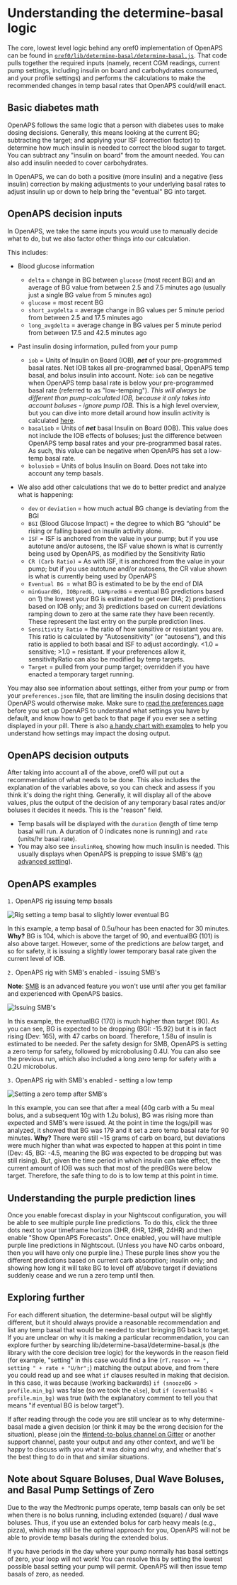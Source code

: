# Understanding the determine-basal logic

The core, lowest level logic behind any oref0 implementation of OpenAPS can be found in [`oref0/lib/determine-basal/determine-basal.js`](https://github.com/openaps/oref0/blob/master/lib/determine-basal/determine-basal.js). That code pulls together the required inputs (namely, recent CGM readings, current pump settings, including insulin on board and carbohydrates consumed, and your profile settings) and performs the calculations to make the recommended changes in temp basal rates that OpenAPS could/will enact. 

## Basic diabetes math

OpenAPS follows the same logic that a person with diabetes uses to make dosing decisions. Generally, this means looking at the current BG; subtracting the target; and applying your ISF (correction factor) to determine how much insulin is needed to correct the blood sugar to target. You can subtract any "insulin on board" from the amount needed. You can also add insulin needed to cover carbohydrates.

In OpenAPS, we can do both a positive (more insulin) and a negative (less insulin) correction by making adjustments to your underlying basal rates to adjust insulin up or down to help bring the "eventual" BG into target. 

## OpenAPS decision inputs

In OpenAPS, we take the same inputs you would use to manually decide what to do, but we also factor other things into our calculation.

This includes:

* Blood glucose information
  * `delta` = change in BG between `glucose` (most recent BG) and an average of BG value from between 2.5 and 7.5 minutes ago (usually just a single BG value from 5 minutes ago)
  * `glucose` = most recent BG
  * `short_avgdelta` = average change in BG values per 5 minute period from between 2.5 and 17.5 minutes ago 
  * `long_avgdelta` = average change in BG values per 5 minute period from between 17.5 and 42.5 minutes ago 
* Past insulin dosing information, pulled from your pump
  * `iob` = Units of Insulin on Board (IOB), ***net*** of your pre-programmed basal rates. Net IOB takes all pre-programmed basal, OpenAPS temp basal, and bolus insulin into account. Note: `iob` can be negative when OpenAPS temp basal rate is below your pre-programmed basal rate (referred to as "low-temping"). *This will always be different than pump-calculated IOB, because it only takes into account boluses - ignore pump IOB.* This is a high level overview, but you can dive into more detail around how insulin activity is calculated [here](http://openaps.readthedocs.io/en/latest/docs/While%20You%20Wait%20For%20Gear/understanding-insulin-on-board-calculations.html).
  * `basaliob` = Units of ***net*** basal Insulin on Board (IOB). This value does not include the IOB effects of boluses; just the difference between OpenAPS temp basal rates and your pre-programmed basal rates. As such, this value can be negative when OpenAPS has set a low-temp basal rate. 
  * `bolusiob` = Units of bolus Insulin on Board. Does not take into account any temp basals.

* We also add other calculations that we do to better predict and analyze what is happening:
  * `dev` or `deviation` = how much actual BG change is deviating from the BGI 
  * `BGI` (Blood Glucose Impact) = the degree to which BG “should” be rising or falling based on insulin activity alone. 
  * `ISF` = ISF is anchored from the value in your pump; but if you use autotune and/or autosens, the ISF value shown is what is currently being used by OpenAPS, as modified by the Sensitivity Ratio
  * `CR (Carb Ratio)` = As with ISF, it is anchored from the value in your pump; but if you use autotune and/or autosens, the CR value shown is what is currently being used by OpenAPS
  * `Eventual BG `= what BG is estimated to be by the end of DIA
  * `minGuardBG, IOBpredG, UAMpredBG` = eventual BG predictions based on 1) the lowest your BG is estimated to get over DIA; 2) predictions based on IOB only; and 3) predictions based on current deviations ramping down to zero at the same rate they have been recently. These represent the last entry on the purple prediction lines.
  * `Sensitivity Ratio` = the ratio of how sensitive or resistant you are. This ratio is calculated by "Autosensitivity" (or "autosens"), and this ratio is applied to both basal and ISF to adjust accordingly. <1.0 = sensitive; >1.0 = resistant.  If your preferences allow it, sensitivityRatio can also be modified by temp targets.
  * `Target` = pulled from your pump target; overridden if you have enacted a temporary target running.
  
You may also see information about settings, either from your pump or from your `preferences.json` file, that are limiting the insulin dosing decisions that OpenAPS would otherwise make. Make sure to [read the preferences page](http://openaps.readthedocs.io/en/latest/docs/While%20You%20Wait%20For%20Gear/preferences-and-safety-settings.html) before you set up OpenAPS to understand what settings you have by default, and know how to get back to that page if you ever see a setting displayed in your pill. There is also [a handy chart with examples](http://openaps.readthedocs.io/en/latest/docs/While%20You%20Wait%20For%20Gear/preferences-and-safety-settings.html#a-few-examples) to help you understand how settings may impact the dosing output.

## OpenAPS decision outputs

After taking into account all of the above, oref0 will put out a recommendation of what needs to be done. This also includes the explanation of the variables above, so you can check and assess if you think it's doing the right thing. Generally, it will display all of the above values, plus the output of the decision of any temporary basal rates and/or boluses it decides it needs. This is the "reason" field.

* Temp basals will be displayed with the `duration` (length of time temp basal will run. A duration of 0 indicates none is running) and `rate` (units/hr basal rate).
* You may also see `insulinReq`, showing how much insulin is needed. This usually displays when OpenAPS is prepping to issue SMB's ([an advanced setting](http://openaps.readthedocs.io/en/latest/docs/Customize-Iterate/oref1.html)).
  
## OpenAPS examples

`1.` OpenAPS rig issuing temp basals

![Rig setting a temp basal to slightly lower eventual BG](../Images/pill_example_temp_basal.png)

In this example, a temp basal of 0.5u/hour has been enacted for 30 minutes. **Why?** BG is 104, which is above the target of 90, and eventualBG (101) is also above target. However, some of the predictions are *below* target, and so for safety, it is issuing a slightly lower temporary basal rate given the current level of IOB. 

`2.` OpenAPS rig with SMB's enabled - issuing SMB's

**Note**: [SMB](../Images/http://openaps.readthedocs.io/en/latest/docs/Customize-Iterate/oref1.html) is an advanced feature you won't use until after you get familiar and experienced with OpenAPS basics. 

![Issuing SMB's](../Images/pill_example_SMB_issuing_SMB.png)

In this example, the eventualBG (170) is much higher than target (90). As you can see, BG is expected to be dropping (BGI: -15.92) but it is in fact rising (Dev: 165), with 47 carbs on board. Therefore, 1.58u of insulin is estimated to be needed. Per the safety design for SMB, OpenAPS is setting a zero temp for safety, followed by microbolusing 0.4U. You can also see the previous run, which also included a long zero temp for safety with a 0.2U microbolus. 

`3.` OpenAPS rig with SMB's enabled - setting a low temp

![Setting a zero temp after SMB's](../Images/pill_example_SMB_low_temp.png)

In this example, you can see that after a meal (40g carb with a 5u meal bolus, and a subsequent 10g with 1.2u bolus), BG was rising more than expected and SMB's were issued. At the point in time the logs/pill was analyzed, it showed that BG was 179 and it set a zero temp basal rate for 90 minutes. **Why?** There were still ~15 grams of carb on board, but deviations were much higher than what was expected to happen at this point in time (Dev: 45, BG: -4.5, meaning the BG was expected to be dropping but was still rising). But, given the time period in which insulin can take effect, the current amount of IOB was such that most of the predBGs were below target. Therefore, the safe thing to do is to low temp at this point in time. 

## Understanding the purple prediction lines

Once you enable forecast display in your Nightscout configuration, you will be able to see multiple purple line predictions.  To do this, click the three dots next to your timeframe horizon (3HR, 6HR, 12HR, 24HR) and then enable "Show OpenAPS Forecasts".  Once enabled, you will have multiple purple line predictions in Nightscout. (Unless you have NO carbs onboard, then you will have only one purple line.) These purple lines show you the different predictions based on current carb absorption; insulin only; and showing how long it will take BG to level off at/above target if deviations suddenly cease and we run a zero temp until then.

## Exploring further

For each different situation, the determine-basal output will be slightly different, but it should always provide a reasonable recommendation and list any temp basal that would be needed to start bringing BG back to target.  If you are unclear on why it is making a particular recommendation, you can explore further by searching lib/determine-basal/determine-basal.js (the library with the core decision tree logic) for the keywords in the reason field (for example, "setting" in this case would find a line (`rT.reason += ", setting " + rate + "U/hr";`) matching the output above, and from there you could read up and see what `if` clauses resulted in making that decision.  In this case, it was because (working backwards) `if (snoozeBG > profile.min_bg)` was false (so we took the `else`), but `if (eventualBG < profile.min_bg)` was true (with the explanatory comment to tell you that means "if eventual BG is below target").

If after reading through the code you are still unclear as to why determine-basal made a given decision (or think it may be the wrong decision for the situation), please join the [#intend-to-bolus channel on Gitter](https://gitter.im/nightscout/intend-to-bolus) or another support channel, paste your output and any other context, and we'll be happy to discuss with you what it was doing and why, and whether that's the best thing to do in that and similar situations.

## Note about Square Boluses, Dual Wave Boluses, and Basal Pump Settings of Zero

Due to the way the Medtronic pumps operate, temp basals can only be set when there is no bolus running, including extended (square) / dual wave boluses. Thus, if you use an extended bolus for carb heavy meals (e.g., pizza), which may still be the optimal approach for you, OpenAPS will not be able to provide temp basals during the extended bolus.

If you have periods in the day where your pump normally has basal settings of zero, your loop will not work!  You can resolve this by setting the lowest possible basal setting your pump will permit.  OpenAPS will then issue temp basals of zero, as needed.
